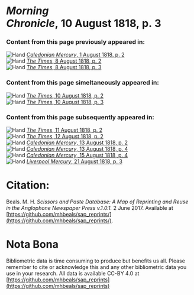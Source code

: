 # *Morning Chronicle*, 10 August 1818, p. 3  
  
### Content from this page previously appeared in:  
![Hand](http://scissorsandpaste.net/wp-content/uploads/2017/06/smallhandpointer.png) [*Caledonian Mercury*, 1 August 1818, p. 2](https://mhbeals.github.io/sap_html/Caledonian-Mercury/Caledonian-Mercury-1-August-1818-p-2)  
![Hand](http://scissorsandpaste.net/wp-content/uploads/2017/06/smallhandpointer.png) [*The Times*, 8 August 1818, p. 2](https://mhbeals.github.io/sap_html/The-Times/The-Times-8-August-1818-p-2)  
![Hand](http://scissorsandpaste.net/wp-content/uploads/2017/06/smallhandpointer.png) [*The Times*, 8 August 1818, p. 3](https://mhbeals.github.io/sap_html/The-Times/The-Times-8-August-1818-p-3)  
  
### Content from this page simeltaneously appeared in:  
![Hand](http://scissorsandpaste.net/wp-content/uploads/2017/06/smallhandpointer.png) [*The Times*, 10 August 1818, p. 2](https://mhbeals.github.io/sap_html/The-Times/The-Times-10-August-1818-p-2)  
![Hand](http://scissorsandpaste.net/wp-content/uploads/2017/06/smallhandpointer.png) [*The Times*, 10 August 1818, p. 3](https://mhbeals.github.io/sap_html/The-Times/The-Times-10-August-1818-p-3)  
  
### Content from this page subsequently appeared in:  
![Hand](http://scissorsandpaste.net/wp-content/uploads/2017/06/smallhandpointer.png) [*The Times*, 11 August 1818, p. 2](https://mhbeals.github.io/sap_html/The-Times/The-Times-11-August-1818-p-2)  
![Hand](http://scissorsandpaste.net/wp-content/uploads/2017/06/smallhandpointer.png) [*The Times*, 12 August 1818, p. 2](https://mhbeals.github.io/sap_html/The-Times/The-Times-12-August-1818-p-2)  
![Hand](http://scissorsandpaste.net/wp-content/uploads/2017/06/smallhandpointer.png) [*Caledonian Mercury*, 13 August 1818, p. 2](https://mhbeals.github.io/sap_html/Caledonian-Mercury/Caledonian-Mercury-13-August-1818-p-2)  
![Hand](http://scissorsandpaste.net/wp-content/uploads/2017/06/smallhandpointer.png) [*Caledonian Mercury*, 13 August 1818, p. 4](https://mhbeals.github.io/sap_html/Caledonian-Mercury/Caledonian-Mercury-13-August-1818-p-4)  
![Hand](http://scissorsandpaste.net/wp-content/uploads/2017/06/smallhandpointer.png) [*Caledonian Mercury*, 15 August 1818, p. 4](https://mhbeals.github.io/sap_html/Caledonian-Mercury/Caledonian-Mercury-15-August-1818-p-4)  
![Hand](http://scissorsandpaste.net/wp-content/uploads/2017/06/smallhandpointer.png) [*Liverpool Mercury*, 21 August 1818, p. 3](https://mhbeals.github.io/sap_html/Liverpool-Mercury/Liverpool-Mercury-21-August-1818-p-3)  


# Citation: 

Beals. M. H. *Scissors and Paste Database: A Map of Reprinting and Reuse in the Anglophone Newspaper Press v.1.0.1.* 2 June 2017. Available at [https://github.com/mhbeals/sap_reprints/](https://github.com/mhbeals/sap_reprints/). 

# Nota Bona

Bibliometric data is time consuming to produce but benefits us all. Please remember to cite or acknowledge this and any other bibliometric data you use in your research. All data is available CC-BY 4.0 at [https://github.com/mhbeals/sap_reprints](https://github.com/mhbeals/sap_reprints)